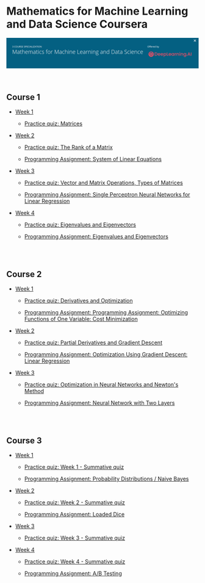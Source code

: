 # Mathematics for Machine Learning and Data Science Coursera

![](/resources/cover.png)

<br />

## Course 1

- [Week 1](https://github.com/alvymiamaharani/Mathematics-for-Machine-Learning-and-Data-Science-Coursera/tree/main/C1-machine-learning-linear-algebra/Week-1)

    - [Practice quiz: Matrices](https://github.com/alvymiamaharani/Mathematics-for-Machine-Learning-and-Data-Science-Coursera/blob/main/C1-machine-learning-linear-algebra/Week-1/Matrices.pdf)

- [Week 2](https://github.com/alvymiamaharani/Mathematics-for-Machine-Learning-and-Data-Science-Coursera/tree/main/C1-machine-learning-linear-algebra/Week-2)

    - [Practice quiz: The Rank of a Matrix](https://github.com/alvymiamaharani/Mathematics-for-Machine-Learning-and-Data-Science-Coursera/blob/main/C1-machine-learning-linear-algebra/Week-2/The%20Rank%20of%20a%20matrix.pdf)

    - [Programming Assignment: System of Linear Equations](https://github.com/alvymiamaharani/Mathematics-for-Machine-Learning-and-Data-Science-Coursera/blob/main/C1-machine-learning-linear-algebra/Week-2/Programming%20Assignment%3A%20System%20of%20Linear%20Equations/C1_W2_Assignment.ipynb)

- [Week 3](https://github.com/alvymiamaharani/Mathematics-for-Machine-Learning-and-Data-Science-Coursera/tree/main/C1-machine-learning-linear-algebra/Week-3)

    - [Practice quiz: Vector and Matrix Operations, Types of Matrices](https://github.com/alvymiamaharani/Mathematics-for-Machine-Learning-and-Data-Science-Coursera/blob/main/C1-machine-learning-linear-algebra/Week-3/Vector%20and%20Matrix%20Operations%2C%20Types%20of%20Matrices.pdf)

    - [Programming Assignment: Single Perceptron Neural Networks for Linear Regression](https://github.com/alvymiamaharani/Mathematics-for-Machine-Learning-and-Data-Science-Coursera/blob/main/C1-machine-learning-linear-algebra/Week-3/Programming%20Assignment%3A%20Single%20Perceptron%20Neural%20Networks%20for%20Linear%20Regression/C1_W3_Assignment.ipynb)

- [Week 4](https://github.com/alvymiamaharani/Mathematics-for-Machine-Learning-and-Data-Science-Coursera/tree/main/C1-machine-learning-linear-algebra/Week-4)

    - [Practice quiz: Eigenvalues and Eigenvectors](https://github.com/alvymiamaharani/Mathematics-for-Machine-Learning-and-Data-Science-Coursera/blob/main/C1-machine-learning-linear-algebra/Week-4/Eigenvalues%20and%20Eigenvectors.pdf)
    
    - [Programming Assignment: Eigenvalues and Eigenvectors](https://github.com/alvymiamaharani/Mathematics-for-Machine-Learning-and-Data-Science-Coursera/blob/main/C1-machine-learning-linear-algebra/Week-4/Programming%20Assignment%3A%20Eigenvalues%20and%20Eigenvectors/C1_W4_Assignment.ipynb)

<br />
<br />

## Course 2

- [Week 1](https://github.com/alvymiamaharani/Mathematics-for-Machine-Learning-and-Data-Science-Coursera/tree/main/C2-Calculus-for-ML-and-DS/Week-1)

    - [Practice quiz: Derivatives and Optimization](https://github.com/alvymiamaharani/Mathematics-for-Machine-Learning-and-Data-Science-Coursera/blob/main/C2-Calculus-for-ML-and-DS/Week-1/DerivativesandOptimization.pdf)

    - [Programming Assignment: Programming Assignment: Optimizing Functions of One Variable: Cost Minimization](https://github.com/alvymiamaharani/Mathematics-for-Machine-Learning-and-Data-Science-Coursera/blob/main/C2-Calculus-for-ML-and-DS/Week-1/Programming%20Assignment%3A%20Optimizing%20Functions%20of%20One%20Variable%3A%20Cost%20Minimization/C2_W1_Assignment.ipynb)

- [Week 2](https://github.com/alvymiamaharani/Mathematics-for-Machine-Learning-and-Data-Science-Coursera/tree/main/C2-Calculus-for-ML-and-DS/Week-2)

    - [Practice quiz: Partial Derivatives and Gradient Descent](https://github.com/alvymiamaharani/Mathematics-for-Machine-Learning-and-Data-Science-Coursera/blob/main/C2-Calculus-for-ML-and-DS/Week-2/PartialDerivativesandGradientDescent.pdf)

    - [Programming Assignment: Optimization Using Gradient Descent: Linear Regression](https://github.com/alvymiamaharani/Mathematics-for-Machine-Learning-and-Data-Science-Coursera/blob/main/C2-Calculus-for-ML-and-DS/Week-2/Programming%20Assignment%3A%20Optimization%20Using%20Gradient%20Descent%3A%20Linear%20Regression/C2_W2_Assignment.ipynb)

- [Week 3](https://github.com/alvymiamaharani/Mathematics-for-Machine-Learning-and-Data-Science-Coursera/tree/main/C2-Calculus-for-ML-and-DS/Week-3)

    - [Practice quiz: Optimization in Neural Networks and Newton's Method](https://github.com/alvymiamaharani/Mathematics-for-Machine-Learning-and-Data-Science-Coursera/blob/main/C2-Calculus-for-ML-and-DS/Week-3/Programming%20Assignment%3A%20Neural%20Network%20with%20Two%20Layers/C2_W3_Assignment.ipynb)

    - [Programming Assignment: Neural Network with Two Layers](https://github.com/alvymiamaharani/Mathematics-for-Machine-Learning-and-Data-Science-Coursera/blob/main/C3-ProbabilityandStatistics-for-MLandDS/Week-1/Programming%20Assignment%3A%20Probability%20Distributions%20Naive%20Bayes/C3_W1_Assignment.ipynb)

<br />
<br />

## Course 3

- [Week 1](https://github.com/alvymiamaharani/Mathematics-for-Machine-Learning-and-Data-Science-Coursera/tree/main/C3-ProbabilityandStatistics-for-MLandDS/Week-1)

    - [Practice quiz: Week 1 - Summative quiz](https://github.com/alvymiamaharani/Mathematics-for-Machine-Learning-and-Data-Science-Coursera/blob/main/C3-ProbabilityandStatistics-for-MLandDS/Week-1/Summativequiz.pdf)

    - [Programming Assignment: Probability Distributions / Naive Bayes](https://github.com/alvymiamaharani/Mathematics-for-Machine-Learning-and-Data-Science-Coursera/blob/main/C3-ProbabilityandStatistics-for-MLandDS/Week-1/Programming%20Assignment%3A%20Probability%20Distributions%20Naive%20Bayes/C3_W1_Assignment.ipynb)

- [Week 2](https://github.com/alvymiamaharani/Mathematics-for-Machine-Learning-and-Data-Science-Coursera/tree/main/C3-ProbabilityandStatistics-for-MLandDS/week-2)

    - [Practice quiz: Week 2 - Summative quiz](https://github.com/alvymiamaharani/Mathematics-for-Machine-Learning-and-Data-Science-Coursera/blob/main/C3-ProbabilityandStatistics-for-MLandDS/week-2/Summativequiz.pdf)

    - [Programming Assignment: Loaded Dice](https://github.com/alvymiamaharani/Mathematics-for-Machine-Learning-and-Data-Science-Coursera/blob/main/C3-ProbabilityandStatistics-for-MLandDS/week-2/Programming%20Assignment%3A%20Loaded%20Dice/C3_W2_Assignment.ipynb)

- [Week 3](https://github.com/alvymiamaharani/Mathematics-for-Machine-Learning-and-Data-Science-Coursera/tree/main/C3-ProbabilityandStatistics-for-MLandDS/week-3)

    - [Practice quiz: Week 3 - Summative quiz](https://github.com/alvymiamaharani/Mathematics-for-Machine-Learning-and-Data-Science-Coursera/blob/main/C3-ProbabilityandStatistics-for-MLandDS/week-3/Summativequiz.pdf)

- [Week 4](https://github.com/alvymiamaharani/Mathematics-for-Machine-Learning-and-Data-Science-Coursera/tree/main/C3-ProbabilityandStatistics-for-MLandDS/week-4)

    - [Practice quiz: Week 4 - Summative quiz](https://github.com/alvymiamaharani/Mathematics-for-Machine-Learning-and-Data-Science-Coursera/blob/main/C3-ProbabilityandStatistics-for-MLandDS/week-4/Summativequiz.pdf)

    - [Programming Assignment: A/B Testing](https://github.com/alvymiamaharani/Mathematics-for-Machine-Learning-and-Data-Science-Coursera/blob/main/C3-ProbabilityandStatistics-for-MLandDS/week-4/Programming%20Assignment%3A%20AB%20Testing/C3_W4_Assignment.ipynb)